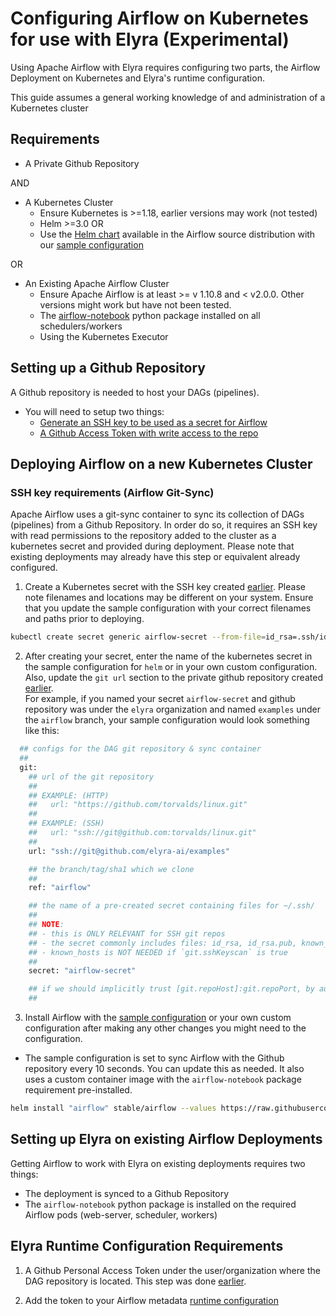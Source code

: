 <!--
{% comment %}
Copyright 2018-2021 Elyra Authors

Licensed under the Apache License, Version 2.0 (the "License");
you may not use this file except in compliance with the License.
You may obtain a copy of the License at

http://www.apache.org/licenses/LICENSE-2.0

Unless required by applicable law or agreed to in writing, software
distributed under the License is distributed on an "AS IS" BASIS,
WITHOUT WARRANTIES OR CONDITIONS OF ANY KIND, either express or implied.
See the License for the specific language governing permissions and
limitations under the License.
{% endcomment %}
-->


# Configuring Airflow on Kubernetes for use with Elyra (Experimental)

Using Apache Airflow with Elyra requires configuring two parts,
the Airflow Deployment on Kubernetes and Elyra's runtime configuration.  
  
This guide assumes a general working knowledge of and administration of a Kubernetes cluster
## Requirements
  
- A Private Github Repository  
    
AND  
  
- A Kubernetes Cluster 
    - Ensure Kubernetes is >=1.18, earlier versions may work (not tested)
    - Helm >=3.0
      OR
    - Use the [Helm chart](https://github.com/airflow-helm/charts/tree/main/charts/airflow) available in the Airflow source distribution with our [sample configuration](../../../etc/kubernetes/airflow/helm/values.yaml)  
    
OR  
  
- An Existing Apache Airflow Cluster 
    - Ensure Apache Airflow is at least >= v 1.10.8 and < v2.0.0. Other versions might work but have not been tested.
    - The [airflow-notebook](https://pypi.org/project/airflow-notebook/) python package installed on all schedulers/workers  
    - Using the Kubernetes Executor  
    
## Setting up a Github Repository
A Github repository is needed to host your DAGs (pipelines).
  
- You will need to setup two things:
    - [Generate an SSH key to be used as a secret for Airflow](https://docs.github.com/en/github/authenticating-to-github/adding-a-new-ssh-key-to-your-github-account)
    - [A Github Access Token with write access to the repo](https://docs.github.com/en/github/authenticating-to-github/creating-a-personal-access-token)
    
## Deploying Airflow on a new Kubernetes Cluster
  
### SSH key requirements (Airflow Git-Sync)
Apache Airflow uses a git-sync container to sync its collection of DAGs (pipelines) from a Github Repository. In order do so, 
it requires an SSH key with read permissions to the repository added to the cluster as a kubernetes secret and provided during deployment.
Please note that existing deployments may already have this step or equivalent already configured.
  
1. Create a Kubernetes secret with the SSH key created [earlier](#setting-up-a-github-repository). Please note filenames and locations may be different on your system. 
Ensure that you update the sample configuration with your correct filenames and paths prior to deploying.  
     
```bash
kubectl create secret generic airflow-secret --from-file=id_rsa=.ssh/id_rsa --from-file=known_hosts=.ssh/known_hosts --from-file=id_rsa.pub=.ssh/id_rsa.pub -n airflow
```  
  
2. After creating your secret, enter the name of the kubernetes secret in the sample configuration for `helm` or in your own custom configuration.
Also, update the `git url` section to the private github repository created [earlier](#setting-up-a-github-repository).  
For example, if you named your secret `airflow-secret` and github repository was under the `elyra` organization and named `examples` under the 
`airflow` branch, your sample configuration would look something like this:  
```bash
  ## configs for the DAG git repository & sync container
  ##
  git:
    ## url of the git repository
    ##
    ## EXAMPLE: (HTTP)
    ##   url: "https://github.com/torvalds/linux.git"
    ##
    ## EXAMPLE: (SSH)
    ##   url: "ssh://git@github.com:torvalds/linux.git"
    ##
    url: "ssh://git@github.com/elyra-ai/examples"

    ## the branch/tag/sha1 which we clone
    ##
    ref: "airflow"

    ## the name of a pre-created secret containing files for ~/.ssh/
    ##
    ## NOTE:
    ## - this is ONLY RELEVANT for SSH git repos
    ## - the secret commonly includes files: id_rsa, id_rsa.pub, known_hosts
    ## - known_hosts is NOT NEEDED if `git.sshKeyscan` is true
    ##
    secret: "airflow-secret"

    ## if we should implicitly trust [git.repoHost]:git.repoPort, by auto creating a ~/.ssh/known_hosts
    ##
```
  
3. Install Airflow with the [sample configuration](https://raw.githubusercontent.com/elyra-ai/elyra/master/etc/kubernetes/airflow/helm/values.yaml) or your own custom configuration 
after making any other changes you might need to the configuration.
  
- The sample configuration is set to sync Airflow with the Github repository every 10 seconds. You can update this
as needed. It also uses a custom container image with the `airflow-notebook` package requirement pre-installed.  
  
```bash
helm install "airflow" stable/airflow --values https://raw.githubusercontent.com/elyra-ai/elyra/master/etc/kubernetes/airflow/helm/values.yaml
```
  
## Setting up Elyra on existing Airflow Deployments
  
Getting Airflow to work with Elyra on existing deployments requires two things:
  
- The deployment is synced to a Github Repository
- The `airflow-notebook` python package is installed on the required Airflow pods (web-server, scheduler, workers)
  
## Elyra Runtime Configuration Requirements
  
1. A Github Personal Access Token under the user/organization where the DAG repository is located. This step was done [earlier](#setting-up-a-github-repository).  
  
2. Add the token to your Airflow metadata [runtime configuration](https://elyra.readthedocs.io/en/latest/user_guide/runtime-conf.html)   
